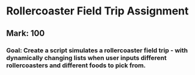 # Rollercoaster Field Trip Assignment
## Mark: 100
### Goal: Create a script simulates a rollercoaster field trip - with dynamically changing lists when user inputs different rollercoasters and different foods to pick from. 
